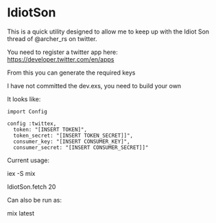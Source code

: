 # IdiotSon

This is a quick utility designed to allow me to keep up with the Idiot Son thread of @archer_rs on twitter.


You need to register a twitter app here: https://developer.twitter.com/en/apps

From this you can generate the required keys

I have not committed the dev.exs, you need to build your own


It looks like:

```
import Config

config :twittex, 
  token: "[INSERT TOKEN]",
  token_secret: "[INSERT TOKEN_SECRET]]",
  consumer_key: "[INSERT CONSUMER_KEY]", 
  consumer_secret: "[INSERT CONSUMER_SECRET]]"
```

Current usage:

iex -S mix

IdiotSon.fetch 20

Can also be run as:

mix latest
